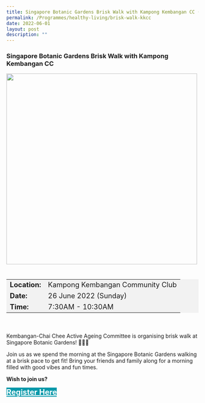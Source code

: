 ```yaml
---
title: Singapore Botanic Gardens Brisk Walk with Kampong Kembangan CC (26 June 2022)
permalink: /Programmes/healthy-living/brisk-walk-kkcc
date: 2022-06-01
layout: post
description: ""
---
```

### Singapore Botanic Gardens Brisk Walk with Kampong Kembangan CC ###

<img src="/images/Programmes%20(June%202022)/KKCC%20Briskwalk%20(1).png" style="width:500px; height:auto">

<div style="padding:20px 0 20px 0">
	<table  style="font-size:130%; background-color:#f2f2f2">
		<tbody>
			<tr>
				 <td><b>Location:</b></td><td>Kampong Kembangan Community Club</td>
			</tr>
			<tr>
			 <td><b>Date:</b></td><td>26 June 2022 (Sunday)</td>
			</tr>
			<tr>
				<td> <b>Time:</b> </td><td>7:30AM - 10:30AM</td>
			</tr>
		</tbody>
	</table>
</div>

<div>
	<p>
Kembangan-Chai Chee Active Ageing Committee is organising brisk walk at Singapore Botanic Gardens! 🌸🌺🌼</p>
	<p>Join us as we spend the morning at the Singapore Botanic Gardens walking at a brisk pace to get fit! Bring your friends and family along for a morning filled with good vibes and fun times.</p>
</div>

<p><b>Wish to join us?</b></p>
<div>
	<a href="http://www.go.gov.sg/kkccbriskwalk " style="font-size:20px; width:35%; height:60px; background-color:#0899AA; color:white" class="bp-button"><b>Register Here</b></a>
</div>